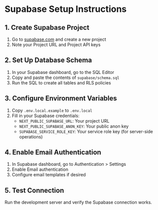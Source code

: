 # Supabase Setup Instructions

## 1. Create Supabase Project
1. Go to [supabase.com](https://supabase.com) and create a new project
2. Note your Project URL and Project API keys

## 2. Set Up Database Schema
1. In your Supabase dashboard, go to the SQL Editor
2. Copy and paste the contents of `supabase/schema.sql`
3. Run the SQL to create all tables and RLS policies

## 3. Configure Environment Variables
1. Copy `.env.local.example` to `.env.local`
2. Fill in your Supabase credentials:
   - `NEXT_PUBLIC_SUPABASE_URL`: Your project URL
   - `NEXT_PUBLIC_SUPABASE_ANON_KEY`: Your public anon key
   - `SUPABASE_SERVICE_ROLE_KEY`: Your service role key (for server-side operations)

## 4. Enable Email Authentication
1. In Supabase dashboard, go to Authentication > Settings
2. Enable Email authentication
3. Configure email templates if desired

## 5. Test Connection
Run the development server and verify the Supabase connection works.
